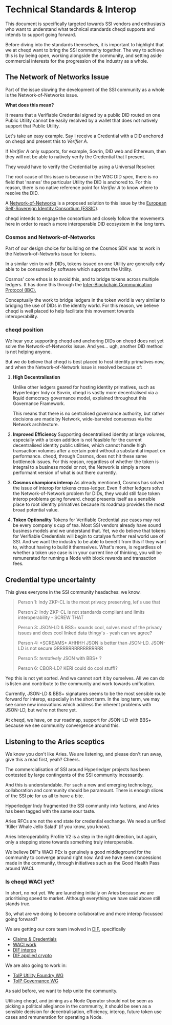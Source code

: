 # Technical Standards & Interop

This document is specifically targeted towards SSI vendors and enthusiasts who want to understand what technical standards cheqd supports and intends to support going forward. 

Before diving into the standards themselves, it is important to highlight that we at cheqd want to bring the SSI community together. The way to achieve this is by being open, working alongside the community, and setting aside commercial interests for the progression of the industry as a whole.  

## The Network of Networks Issue

Part of the issue slowing the development of the SSI community as a whole is the Network-of-Networks issue.

**What does this mean?**

It means that a Verifiable Credential signed by a public DID routed on one Public Utility cannot be easily resolved by a wallet that does not natively support that Public Utility.

Let's take an easy example. Say I receive a Credential with a DID anchored on cheqd and present this to _Verifier A_.

If _Verifier A_ only supports, for example, Sovrin, DID web and Ethereum, then they will not be able to natively verify the Credential that I present. 

They would have to verify the Credential by using a Universal Resolver. 

The root cause of this issue is because in the W3C DID spec, there is no field that 'names' the particular Utility the DID is anchored to. For this reason, there is no native reference point for _Verifier A_ to know where to resolve the DID.

A [Network-of-Networks](https://networkofnetworks.net/wp-content/uploads/2021/05/EBSI_Network-of-Networks_esatus_Danube_Tech_TNO.pdf) is a proposed solution to this issue by the [European Self-Sovereign Identity Consortium \(ESSIC\)](https://networkofnetworks.net/wp-content/uploads/2021/05/EBSI_Network-of-Networks_esatus_Danube_Tech_TNO.pdf).

cheqd intends to engage the consortium and closely follow the movements here in order to reach a more interoperable DID ecosystem in the long term.

### Cosmos and Network-of-Networks

Part of our design choice for building on the Cosmos SDK was its work in the Network-of-Networks issue for tokens. 

In a similar vein to with DIDs, tokens issued on one Utility are generally only able to be consumed by software which supports the Utility. 

Cosmos' core ethos is to avoid this, and to bridge tokens across multiple ledgers. It has done this through the [Inter-Blockchain Communication Protocol \(IBC\). ](https://docs.cosmos.network/master/ibc/overview.html)

Conceptually the work to bridge ledgers in the token world is very similar to bridging the use of DIDs in the identity world. For this reason, we believe cheqd is well placed to help facilitate this movement towards interoperability. 

### cheqd position

We hear you: supporting cheqd and anchoring DIDs on cheqd does not yet solve the Network-of-Networks issue. And yes... ugh, another DID method is not helping anyone. 

But we do believe that cheqd is best placed to host identity primatives now, and when the Network-of-Network issue is resolved because of: 

1. **High Decentralisation**  
  
   Unlike other ledgers geared for hosting identity primatives, such as Hyperledger Indy or Sovrin, cheqd is vastly more decentralised via a liquid democracy governance model, explained throughout this Governance Framework.   


   This means that there is no centralised governance authority, but rather decisions are made by Network, wide-barreled consensus via the Network architecture.   

2. **Improved Efficiency**  Supporting decentralised identity at large volumes, especially with a token addition is not feasible for the current decentralised identity public utilities, which cannot handle high transaction volumes after a certain point without a substantial impact on performance.   cheqd, through Cosmos, does not hit these same bottleneck issues. For this reason, regardless of whether the token is integral to a business model or not, the Network is simply a more performant version of what is out there currently.  
3. **Cosmos champions interop**  As already mentioned, Cosmos has solved the issue of interop for tokens cross-ledger. Even if other ledgers solve the Network-of-Network problem for DIDs, they would still face token interop problems going forward.   cheqd presents itself as a sensible place to root identity primatives because its roadmap provides the most broad potential value.  
4. **Token Optionality**  Tokens for Verifiable Credential use cases may not be every company's cup of tea. Most SSI vendors already have sound business models and we understand that.   Yet, we do believe that tokens for Verifiable Credentials will begin to catalyse further real world use of SSI. And we want the industry to be able to benefit from this if they want to, without having to build it themselves.  What's more, is regardless of whether a token use case is in your current line of thinking, you will be remunerated for running a Node with block rewards and transaction fees. 

## Credential type uncertainty 

This gives everyone in the SSI community headaches: we know.

> Person 1: Indy ZKP-CL is the most privacy preserving, let's use that
>
> Person 2: Indy ZKP-CL is not standards compliant and limits interoperability - SCREW THAT
>
> Person 3: JSON-LD & BSS+ sounds cool, solves most of the privacy issues and does cool linked data thingy's - yeah can we agree?
>
> Person 4: \*SCREAMS\* AHHHH JSON is better than JSON-LD. JSON-LD is not secure GRRRRRRRRRRRRRRRR
>
> Person 5: _tentatively_ JSON with BBS+ ? 
>
> Person 6: CBOR-LD? KERI could do cool stuff!?

Yep this is not yet sorted. And we cannot sort it by ourselves. All we can do is listen and contribute to the community and work towards unification. 

Currently, JSON-LD & BBS+ signatures seems to be the most sensible route forward for interop, especially in the short term. In the long term, we may see some new innovations which address the inherent problems with JSON-LD, but we're not there yet.

At cheqd, we have, on our roadmap, support for JSON-LD with BBS+ because we see community convergence around this. 

## Listening to the Aries sceptics 

We know you don't like Aries. We are listening, and please don't run away, give this a read first, yeah? Cheers. 

The commercialisation of SSI around Hyperledger projects has been contested by large contingents of the SSI community incessantly. 

And this is understandable. For such a new and emerging technology, collaboration and community should be paramount. There is enough slices of the SSI pie for us all to have a bite. 

Hyperledger Indy fragmented the SSI community into factions, and Aries has been tagged with the same sour taste.

Aries RFCs are not the end state for credential exchange. We need a unified 'Killer Whale Jello Salad' \(if you know, you know\).

Aries Interoperability Profile V2 is a step in the right direction, but again, only a stepping stone towards something truly interoperable. 

We believe DIF's WACI PEx is genuinely a good middleground for the community to converge around right now. And we have seen concessions made in the community, through initiatives such as the Good Health Pass around WACI.

### Is cheqd WACI yet?

In short, no not yet. We are launching initially on Aries because we are prioritising speed to market. Although everything we have said above still stands true.

So, what are we doing to become collaborative and more interop focussed going forward?

We are getting our core team involved in [DIF](https://identity.foundation/), specifically

* [Claims & Credentials](https://identity.foundation/working-groups/claims-credentials.html)
* [WACI work](https://github.com/decentralized-identity/waci-presentation-exchange)
* [DIF interop](https://identity.foundation/interop/)
* [DIF applied crypto](https://identity.foundation/working-groups/crypto.html)

We are also going to work in:

* [ToIP Utility Foundry WG](https://wiki.trustoverip.org/display/HOME/Utility+Foundry+Working+Group)
* [ToIP Governance WG](https://wiki.trustoverip.org/display/HOME/Governance+Stack+Working+Group)

As said before, we want to help unite the community. 

Utilising cheqd, and joining as a Node Operator should not be seen as picking a political allegiance in the community, it should be seen as a sensible decision for decentralisation, efficiency, interop, future token use cases and remuneration for operating a Node. 



